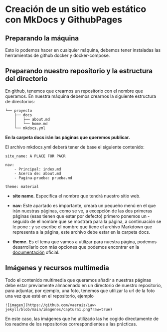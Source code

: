 # Creación de un sitio web estático con MkDocs y GithubPages

## Preparando la máquina

Esto lo podemos hacer en cualquier máquina, debemos tener instaladas las herramientas de github docker y docker-compose.

## Preparando nuestro repositorio y la estructura del directorio

En github, tenemos que crearnos un repositorio con el nombre que queramos. En nuestra máquina debemos crearnos la siguiente estructura de directorios:

```
└── proyecto
    ├── docs
    │   ├── about.md
    │   └── home.md
    └── mkdocs.yml
```

**En la carpeta docs irán las páginas que queremos publicar.**

El archivo mkdocs.yml deberá tener de base el siguiente contenido:

```
site_name: A PLACE FOR PACR

nav:
    - Principal: index.md
    - Acerca de: about.md
    - Pagina-prueba: prueba.md

theme: material
```

- **site name.** Especifica el nombre que tendrá nuestro sitio web.

- **nav:** Este apartado es importante, creará un pequeño menú en el que irán nuestras páginas, como se ve, a excepción de las dos primeras páginas (esas tienen que estar por defecto) primero ponemos un - seguido de el nombre que se mostrará para la página, a continuación se le pone : y se escribe el nombre que tiene el archivo Markdown que representa a la página, este archivo debe estar en la carpeta docs.

- **theme.** Es el tema que vamos a utilizar para nuestra página, podemos desarrollarlo con más opciones que podemos encontrar en la [documentación](https://www.mkdocs.org/#mkdocs) oficial.

## Imágenes y recursos multimedia

Todo el contenido multimedia que queramos añadir a nuestras páginas debe estar previamente almacenado en un directorio de nuestro repositorio, para adjuntar, por ejemplo, una foto, tenemos que utilizar la url de la foto una vez que esté en el repositorio, ejemplo 

```
![imagen](https://github.com/vaeruiz/iaw-jekyll/blob/main/imagenes/captura1.png?raw=true)
```

En este caso, las imágenes que he utilizado las he cogido directamente de los readme de los repositorios correspondientes a las prácticas.
